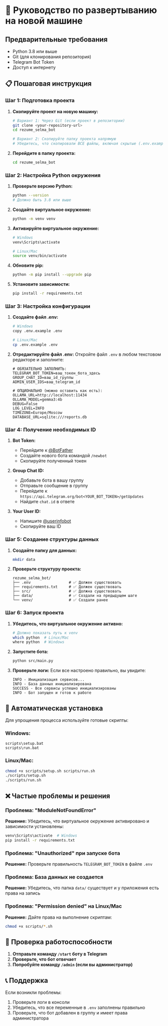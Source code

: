 # 🚀 Руководство по развертыванию на новой машине

## Предварительные требования

- Python 3.8 или выше
- Git (для клонирования репозитория)
- Telegram Bot Token
- Доступ к интернету

## 📋 Пошаговая инструкция

### Шаг 1: Подготовка проекта

1. **Скопируйте проект на новую машину:**
   ```bash
   # Вариант 1: Через Git (если проект в репозитории)
   git clone <your-repository-url>
   cd rezume_selma_bot
   
   # Вариант 2: Скопируйте папку проекта напрямую
   # Убедитесь, что скопировали ВСЕ файлы, включая скрытые (.env.example, .gitignore)
   ```

2. **Перейдите в папку проекта:**
   ```bash
   cd rezume_selma_bot
   ```

### Шаг 2: Настройка Python окружения

1. **Проверьте версию Python:**
   ```bash
   python --version
   # Должно быть 3.8 или выше
   ```

2. **Создайте виртуальное окружение:**
   ```bash
   python -m venv venv
   ```

3. **Активируйте виртуальное окружение:**
   ```bash
   # Windows
   venv\Scripts\activate
   
   # Linux/Mac
   source venv/bin/activate
   ```

4. **Обновите pip:**
   ```bash
   python -m pip install --upgrade pip
   ```

5. **Установите зависимости:**
   ```bash
   pip install -r requirements.txt
   ```

### Шаг 3: Настройка конфигурации

1. **Создайте файл .env:**
   ```bash
   # Windows
   copy .env.example .env
   
   # Linux/Mac
   cp .env.example .env
   ```

2. **Отредактируйте файл .env:**
   Откройте файл `.env` в любом текстовом редакторе и заполните:
   
   ```env
   # ОБЯЗАТЕЛЬНО ЗАПОЛНИТЬ:
   TELEGRAM_BOT_TOKEN=ваш_токен_бота_здесь
   GROUP_CHAT_ID=ваш_id_группы
   ADMIN_USER_IDS=ваш_telegram_id
   
   # ОПЦИОНАЛЬНО (можно оставить как есть):
   OLLAMA_URL=http://localhost:11434
   OLLAMA_MODEL=gemma3:4b
   DEBUG=False
   LOG_LEVEL=INFO
   TIMEZONE=Europe/Moscow
   DATABASE_URL=sqlite:///reports.db
   ```

### Шаг 4: Получение необходимых ID

1. **Bot Token:**
   - Перейдите к [@BotFather](https://t.me/botfather)
   - Создайте нового бота командой `/newbot`
   - Скопируйте полученный токен

2. **Group Chat ID:**
   - Добавьте бота в вашу группу
   - Отправьте сообщение в группу
   - Перейдите к `https://api.telegram.org/bot<YOUR_BOT_TOKEN>/getUpdates`
   - Найдите `chat.id` в ответе

3. **Your User ID:**
   - Напишите [@userinfobot](https://t.me/userinfobot)
   - Скопируйте ваш ID

### Шаг 5: Создание структуры данных

1. **Создайте папку для данных:**
   ```bash
   mkdir data
   ```

2. **Проверьте структуру проекта:**
   ```
   rezume_selma_bot/
   ├── .env                 # ✅ Должен существовать
   ├── requirements.txt     # ✅ Должен существовать
   ├── src/                 # ✅ Должна существовать
   ├── data/                # ✅ Создали на предыдущем шаге
   └── venv/                # ✅ Создали ранее
   ```

### Шаг 6: Запуск проекта

1. **Убедитесь, что виртуальное окружение активно:**
   ```bash
   # Должно показать путь к venv
   which python  # Linux/Mac
   where python  # Windows
   ```

2. **Запустите бота:**
   ```bash
   python src/main.py
   ```

3. **Проверьте логи:**
   Если все настроено правильно, вы увидите:
   ```
   INFO - Инициализация сервисов...
   INFO - База данных инициализирована
   SUCCESS - Все сервисы успешно инициализированы
   INFO - Бот запущен и готов к работе
   ```

## 🔧 Автоматическая установка

Для упрощения процесса используйте готовые скрипты:

### Windows:
```batch
scripts\setup.bat
scripts\run.bat
```

### Linux/Mac:
```bash
chmod +x scripts/setup.sh scripts/run.sh
./scripts/setup.sh
./scripts/run.sh
```

## ❌ Частые проблемы и решения

### Проблема: "ModuleNotFoundError"
**Решение:** Убедитесь, что виртуальное окружение активировано и зависимости установлены:
```bash
venv\Scripts\activate  # Windows
pip install -r requirements.txt
```

### Проблема: "Unauthorized" при запуске бота
**Решение:** Проверьте правильность `TELEGRAM_BOT_TOKEN` в файле `.env`

### Проблема: База данных не создается
**Решение:** Убедитесь, что папка `data/` существует и у приложения есть права на запись

### Проблема: "Permission denied" на Linux/Mac
**Решение:** Дайте права на выполнение скриптам:
```bash
chmod +x scripts/*.sh
```

## 🧪 Проверка работоспособности

1. **Отправьте команду `/start` боту в Telegram**
2. **Проверьте, что бот отвечает**
3. **Попробуйте команду `/admin` (если вы администратор)**

## 📞 Поддержка

Если возникли проблемы:
1. Проверьте логи в консоли
2. Убедитесь, что все переменные в `.env` заполнены правильно
3. Проверьте, что бот добавлен в группу и имеет права администратора